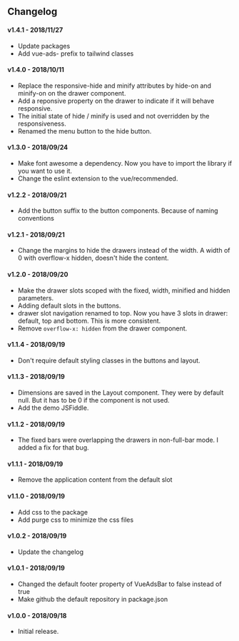 ## Changelog

#### v1.4.1 - 2018/11/27

- Update packages
- Add vue-ads- prefix to tailwind classes

#### v1.4.0 - 2018/10/11

- Replace the responsive-hide and minify attributes by hide-on and minify-on on the drawer component.
- Add a reponsive property on the drawer to indicate if it will behave responsive.
- The initial state of hide / minify is used and not overridden by the responsiveness.
- Renamed the menu button to the hide button.

#### v1.3.0 - 2018/09/24

- Make font awesome a dependency. Now you have to import the library if you want to use it.
- Change the eslint extension to the vue/recommended.


#### v1.2.2 - 2018/09/21

- Add the button suffix to the button components. Because of naming conventions

#### v1.2.1 - 2018/09/21

- Change the margins to hide the drawers instead of the width. 
A width of 0 with overflow-x hidden, doesn't hide the content.

#### v1.2.0 - 2018/09/20

- Make the drawer slots scoped with the fixed, width, minified and hidden parameters.
- Adding default slots in the buttons.
- drawer slot navigation renamed to top. Now you have 3 slots in drawer: default, top and bottom. This is more consistent.
- Remove `overflow-x: hidden` from the drawer component.

#### v1.1.4 - 2018/09/19

- Don't require default styling classes in the buttons and layout.

#### v1.1.3 - 2018/09/19

- Dimensions are saved in the Layout component. They were by default null.
But it has to be 0 if the component is not used.
- Add the demo JSFiddle.


#### v1.1.2 - 2018/09/19

- The fixed bars were overlapping the drawers in non-full-bar mode. I added a fix for that bug.

#### v1.1.1 - 2018/09/19

- Remove the application content from the default slot

#### v1.1.0 - 2018/09/19

- Add css to the package
- Add purge css to minimize the css files

#### v1.0.2 - 2018/09/19

- Update the changelog

#### v1.0.1 - 2018/09/19

- Changed the default footer property of VueAdsBar to false instead of true
- Make github the default repository in package.json

#### v1.0.0 - 2018/09/18

- Initial release.
